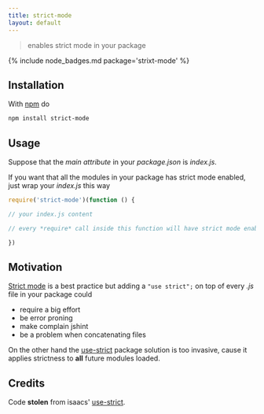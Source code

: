 ```yaml
---
title: strict-mode
layout: default
---
```


> enables strict mode in your package

{% include node_badges.md package='strixt-mode' %}

## Installation

With [npm](https://npmjs.org/) do

```bash
npm install strict-mode
```

## Usage

Suppose that the *main attribute* in your *package.json* is *index.js*.

If you want that all the modules in your package has strict mode enabled,
just wrap your *index.js* this way

```js
require('strict-mode')(function () {

// your index.js content

// every *require* call inside this function will have strict mode enabled

})
```

## Motivation

[Strict mode](https://developer.mozilla.org/en-US/docs/Web/JavaScript/Reference/Functions_and_function_scope/Strict_mode) is a best practice but adding a `"use strict";` on top of every *.js* file in your package could

* require a big effort
* be error proning
* make complain jshint
* be a problem when concatenating files

On the other hand the [use-strict][1] package solution is too invasive, cause
it applies strictness to **all** future modules loaded.

## Credits

Code **stolen** from isaacs' [use-strict][1].

[1]: https://npmjs.org/package/use-strict

